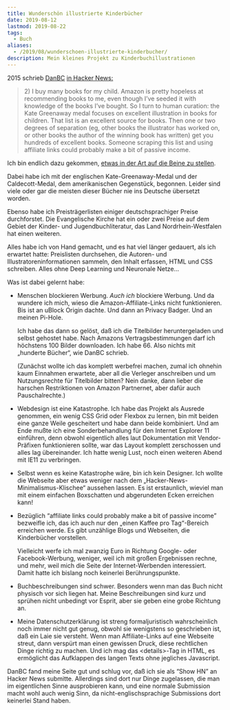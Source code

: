 ```yaml
---
title: Wunderschön illustrierte Kinderbücher
date: 2019-08-12
lastmod: 2019-08-22
tags:
  - Buch
aliases:
  - /2019/08/wunderschoen-illustrierte-kinderbucher/
description: Mein kleines Projekt zu Kinderbuchillustrationen
---
```

2015 schrieb [DanBC](https://news.ycombinator.com/user?id=DanBC) [in Hacker News:](https://news.ycombinator.com/item?id=9848031)

> 2\) I buy many books for my child. Amazon is pretty hopeless at recommending books to me, even though I’ve seeded it with knowledge of the books I’ve bought. So I turn to human curation: the Kate Greenaway medal focuses on excellent illustration in books for children. That list is an excellent source for books. Then one or two degrees of separation (eg, other books the illustrator has worked on, or other books the author of the winning book has written) get you hundreds of excellent books. Someone scraping this list and using affiliate links could probably make a bit of passive income.

Ich bin endlich dazu gekommen, [etwas in der Art auf die Beine zu stellen](https://www.thomas-huehn.de/schoene-kinderbuecher/).

Dabei habe ich mit der englischen Kate-Greenaway-Medal und der Caldecott-Medal, dem amerikanischen Gegenstück, begonnen. Leider sind viele oder gar die meisten dieser Bücher nie ins Deutsche übersetzt worden.

Ebenso habe ich Preisträgerlisten einiger deutschsprachiger Preise durchforstet. Die Evangelische Kirche hat ein oder zwei Preise auf dem Gebiet der Kinder- und Jugendbuchliteratur, das Land Nordrhein-Westfalen hat einen weiteren.

Alles habe ich von Hand gemacht, und es hat viel länger gedauert, als ich erwartet hatte: Preislisten durchsehen, die Autoren- und Illustratoreninformationen sammeln, den Inhalt erfassen, HTML und CSS schreiben. Alles ohne Deep Learning und Neuronale Netze…

Was ist dabei gelernt habe:

* Menschen blockieren Werbung. *Auch ich* blockiere Werbung. Und da wundere ich mich, wieso die Amazon-Affiliate-Links nicht funktionieren. Bis ist an uBlock Origin dachte. Und dann an Privacy Badger. Und an meinen Pi-Hole.

  Ich habe das dann so gelöst, daß ich die Titelbilder heruntergeladen und selbst gehostet habe. Nach Amazons Vertragsbestimmungen darf ich höchstens 100 Bilder downloaden. Ich habe 66. Also nichts mit „hunderte Bücher“, wie DanBC schrieb.

  (Zunächst wollte ich das komplett werbefrei machen, zumal ich ohnehin kaum Einnahmen erwartete, aber all die Verleger anschreiben und um Nutzungsrechte für Titelbilder bitten? Nein danke, dann lieber die harschen Restriktionen von Amazon Partnernet, aber dafür auch Pauschalrechte.)

* Webdesign ist eine Katastrophe. Ich habe das Projekt als Ausrede genommen, ein wenig CSS Grid oder Flexbox zu lernen, bin mit beiden eine ganze Weile gescheitert und habe dann beide kombiniert. Und am Ende mußte ich eine Sonderbehandlung für den Internet Explorer 11 einführen, denn obwohl eigentlich alles laut Dokumentation mit Vendor-Präfixen funktionieren sollte, war das Layout komplett zerschossen und alles lag übereinander. Ich hatte wenig Lust, noch einen weiteren Abend mit IE11 zu verbringen.

* Selbst wenn es keine Katastrophe wäre, bin ich kein Designer. Ich wollte die Webseite aber etwas weniger nach dem „Hacker-News-Minimalismus-Klischee“ aussehen lassen. Es ist erstaunlich, wieviel man mit einem einfachen Boxschatten und abgerundeten Ecken erreichen kann!

* Bezüglich “affiliate links could probably make a bit of passive income” bezweifle ich, das ich auch nur den „einen Kaffee pro Tag“-Bereich erreichen werde. Es gibt unzählige Blogs und Webseiten, die Kinderbücher vorstellen.

  Vielleicht werfe ich mal zwanzig Euro in Richtung Google- oder Facebook-Werbung, weniger, weil ich mit großen Ergebnissen rechne, und mehr, weil mich die Seite der Internet-Werbenden interessiert. Damit hatte ich bislang noch keinerlei Berührungspunkte.

* Buchbeschreibungen sind schwer. Besonders wenn man das Buch nicht physisch vor sich liegen hat. Meine Beschreibungen sind kurz und sprühen nicht unbedingt vor Esprit, aber sie geben eine grobe Richtung an.

* Meine Datenschutzerklärung ist streng formaljuristisch wahrscheinlich noch immer nicht gut genug, obwohl sie wenigstens so geschrieben ist, daß ein Laie sie versteht. Wenn man Affiliate-Links auf eine Webseite streut, dann verspürt man einen gewissen Druck, diese rechtlichen Dinge richtig zu machen. Und ich mag das &lt;details&gt;-Tag in HTML, es ermöglicht das Aufklappen des langen Texts ohne jegliches Javascript.

DanBC fand meine Seite gut und schlug vor, daß ich sie als “Show HN” an Hacker News submitte. Allerdings sind dort nur Dinge zugelassen, die man im eigentlichen Sinne ausprobieren kann, und eine normale Submission macht wohl auch wenig Sinn, da nicht-englischsprachige Submissions dort keinerlei Stand haben.
